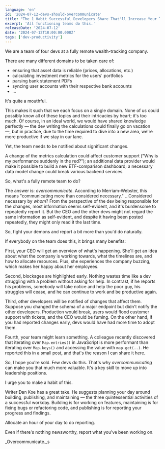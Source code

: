 ```yaml
---
language: 'en'
id: '2024-07-12-devs-should-overcommunicate'
title: "The 1 Habit Successful Developers Share That'll Increase Your Team's Productivity, Accelerate Your Career, and Make You Irreplaceable"
excerpt: 'All functioning teams do this.'
releaseDate: '2024-07-12'
date: '2024-07-12T10:00:00.000Z'
tags: ['dev-productivity']
---
```


We are a team of four devs at a fully remote wealth-tracking company.

There are many different domains to be taken care of:

- ensuring that asset data is reliable (prices, allocations, etc.)
- calculating investment metrics for the users' portfolios
- parsing bank statement PDFs
- syncing user accounts with their respective bank accounts
- ...

It's quite a mouthful.

This makes it such that we each focus on a single domain. None of us could possibly know all of these topics and their intricacies by heart; it's too much. Of course, in an ideal world, we would have shared knowledge perfectly — the dev writing the calculations could finally go on vacation —, but in practice, due to the time required to dive into a new area, we're more productive if we stay in our lane.

Yet, the team needs to be notified about significant changes.

A change of the metrics calculation could affect customer support ("Why is my performance suddenly in the red?"); an additional data provider would make it possible to build a new ETF-comparison dashboard; a necessary data model change could break various backend services.

So, what's a fully remote team to do?

The answer is: _overcommunicate_. According to Merriam-Webster, this means "communicating more than considered necessary." ...Considered necessary by _whom_? From the perspective of the dev being responsible for the changes, most information seems self-evident, and it's burdensome to repeatedly report it. But the CEO and the other devs might not regard the same information as self-evident, and despite it having been posted repeatedly, they might only read it the last time.

So, fight your demons and report a bit more than you'd do naturally.

If everybody on the team does this, it brings many benefits:

First, your CEO will get an overview of what's happening. She'll get an idea about what the company is working towards, what the timelines are, and how to allocate resources. Plus, she experiences the company buzzing, which makes her happy about her employees.

Second, blockages are highlighted early. Nothing wastes time like a dev struggling with a problem without asking for help. In contrast, if he reports his problems, somebody will take notice and help the poor guy, his struggles will cease, and he can continue to work and be productive again.

Third, other developers will be notified of changes that affect them. Suppose you changed the schema of a major endpoint but didn't notify the other developers. Production would break, users would flood customer support with tickets, and the CEO would be fuming. On the other hand, if you had reported changes early, devs would have had more time to adopt them.

Fourth, your team might learn something. A colleague recently discovered that iterating over `Map.entries()` in JavaScript is more performant than iterating over `Map.keys()` and accessing the value with `map.get(..)`. He reported this in a small post, and that's the reason I can share it here.

So, I hope you're sold. Few devs do this. That's why _overcommunicating_ can make you that much more valuable. It's a key skill to move up into leadership positions.

I urge you to make a habit of this.

Writer Dan Koe has a great take. He suggests planning your day around building, publishing, and maintaining — the three quintessential activities of a successful workday. Building is for working on features, maintaining is for fixing bugs or refactoring code, and publishing is for reporting your progress and findings.

Allocate an hour of your day to do reporting.

Even if there's nothing newsworthy, report what you've been working on.

\_Overcommunicate.\_s
